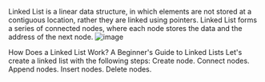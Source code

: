 Linked List is a linear data structure, in which elements are not stored at a contiguous location, rather they are linked using pointers. Linked List forms a series of connected nodes, where each node stores the data and the address of the next node.
![image](https://github.com/azzaguesmi00/holbertonschool-low_level_programming/assets/148862332/2d697ea9-354c-4db4-ae26-0478b95e766c)


How Does a Linked List Work? A Beginner's Guide to Linked Lists
Let's create a linked list with the following steps:
Create node.
Connect nodes.
Append nodes.
Insert nodes.
Delete nodes.

